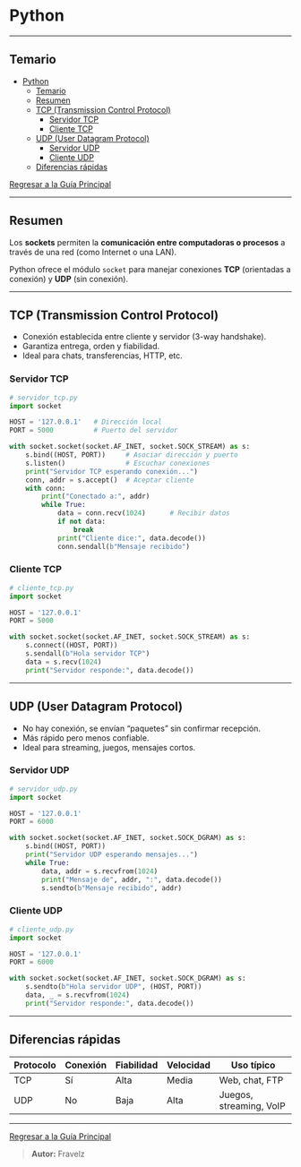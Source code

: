 # Python

---

## Temario

- [Python](#python)
  - [Temario](#temario)
  - [Resumen](#resumen)
  - [️TCP (Transmission Control Protocol)](#️tcp-transmission-control-protocol)
    - [Servidor TCP](#servidor-tcp)
    - [Cliente TCP](#cliente-tcp)
  - [UDP (User Datagram Protocol)](#udp-user-datagram-protocol)
    - [Servidor UDP](#servidor-udp)
    - [Cliente UDP](#cliente-udp)
  - [Diferencias rápidas](#diferencias-rápidas)

[Regresar a la Guía Principal](./../../readme.md#5-python)

---

## Resumen

Los **sockets** permiten la **comunicación entre computadoras o procesos** a través de una red (como Internet o una LAN).

Python ofrece el módulo `socket` para manejar conexiones **TCP** (orientadas a conexión) y **UDP** (sin conexión).

---

## ️TCP (Transmission Control Protocol)

- Conexión establecida entre cliente y servidor (3-way handshake).
- Garantiza entrega, orden y fiabilidad.
- Ideal para chats, transferencias, HTTP, etc.

### Servidor TCP

``` python
# servidor_tcp.py
import socket

HOST = '127.0.0.1'   # Dirección local
PORT = 5000          # Puerto del servidor

with socket.socket(socket.AF_INET, socket.SOCK_STREAM) as s:
    s.bind((HOST, PORT))     # Asociar dirección y puerto
    s.listen()               # Escuchar conexiones
    print("Servidor TCP esperando conexión...")
    conn, addr = s.accept()  # Aceptar cliente
    with conn:
        print("Conectado a:", addr)
        while True:
            data = conn.recv(1024)      # Recibir datos
            if not data:
                break
            print("Cliente dice:", data.decode())
            conn.sendall(b"Mensaje recibido")
```

### Cliente TCP

``` python
# cliente_tcp.py
import socket

HOST = '127.0.0.1'
PORT = 5000

with socket.socket(socket.AF_INET, socket.SOCK_STREAM) as s:
    s.connect((HOST, PORT))
    s.sendall(b"Hola servidor TCP")
    data = s.recv(1024)
    print("Servidor responde:", data.decode())
```

---

## UDP (User Datagram Protocol)

- No hay conexión, se envían “paquetes” sin confirmar recepción.
- Más rápido pero menos confiable.
- Ideal para streaming, juegos, mensajes cortos.

### Servidor UDP

``` python
# servidor_udp.py
import socket

HOST = '127.0.0.1'
PORT = 6000

with socket.socket(socket.AF_INET, socket.SOCK_DGRAM) as s:
    s.bind((HOST, PORT))
    print("Servidor UDP esperando mensajes...")
    while True:
        data, addr = s.recvfrom(1024)
        print("Mensaje de", addr, ":", data.decode())
        s.sendto(b"Mensaje recibido", addr)
```

### Cliente UDP

``` python
# cliente_udp.py
import socket

HOST = '127.0.0.1'
PORT = 6000

with socket.socket(socket.AF_INET, socket.SOCK_DGRAM) as s:
    s.sendto(b"Hola servidor UDP", (HOST, PORT))
    data, _ = s.recvfrom(1024)
    print("Servidor responde:", data.decode())
```

---

## Diferencias rápidas

| Protocolo | Conexión | Fiabilidad | Velocidad | Uso típico              |
| --------- | -------- | ---------- | --------- | ----------------------- |
| TCP       | Sí       | Alta       | Media     | Web, chat, FTP          |
| UDP       | No       | Baja       | Alta      | Juegos, streaming, VoIP |

---

[Regresar a la Guía Principal](./../../readme.md#5-python)

> **Autor:** Fravelz
